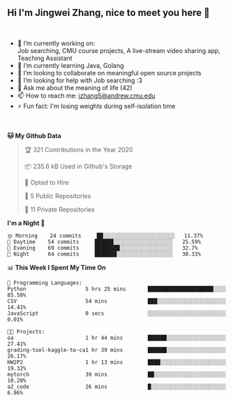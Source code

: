 Hi I'm Jingwei Zhang, nice to meet you here 👋
---
<br>


- 🔭 I’m currently working on: <br>
    Job searching, CMU course projects, A live-stream video sharing app, Teaching Assistant
- 🌱 I’m currently learning Java, Golang
- 👯 I’m looking to collaborate on meaningful open source projects
- 🤔 I’m looking for help with Job searching :3
- 💬 Ask me about the meaning of life (42)
- 📫 How to reach me: jzhang5@andrew.cmu.edu
- ⚡ Fun fact: I'm losing weights during self-isolation time
<br>


<!--START_SECTION:waka-->
**🐱 My Github Data** 

> 🏆 321 Contributions in the Year 2020
 > 
> 📦 235.6 kB Used in Github's Storage 
 > 
> 💼 Opted to Hire
 > 
> 📜 5 Public Repositories
 > 
> 🔑 11 Private Repositories 

**I'm a Night 🦉** 

```text
🌞 Morning    24 commits     ██░░░░░░░░░░░░░░░░░░░░░░░   11.37% 
🌆 Daytime    54 commits     ██████░░░░░░░░░░░░░░░░░░░   25.59% 
🌃 Evening    69 commits     ████████░░░░░░░░░░░░░░░░░   32.7% 
🌙 Night      64 commits     ███████░░░░░░░░░░░░░░░░░░   30.33%

```


📊 **This Week I Spent My Time On** 

```text
💬 Programming Languages: 
Python                   5 hrs 25 mins       █████████████████████░░░░   85.58% 
CSV                      54 mins             ███░░░░░░░░░░░░░░░░░░░░░░   14.41% 
JavaScript               0 secs              ░░░░░░░░░░░░░░░░░░░░░░░░░   0.01%

🐱‍💻 Projects: 
oa                       1 hr 44 mins        ██████░░░░░░░░░░░░░░░░░░░   27.41% 
grading-tool-kaggle-to-ca1 hr 39 mins        ██████░░░░░░░░░░░░░░░░░░░   26.17% 
HW2P2                    1 hr 13 mins        ████░░░░░░░░░░░░░░░░░░░░░   19.32% 
mytorch                  39 mins             ██░░░░░░░░░░░░░░░░░░░░░░░   10.28% 
a2_code                  26 mins             █░░░░░░░░░░░░░░░░░░░░░░░░   6.96%

```


<!--END_SECTION:waka-->
